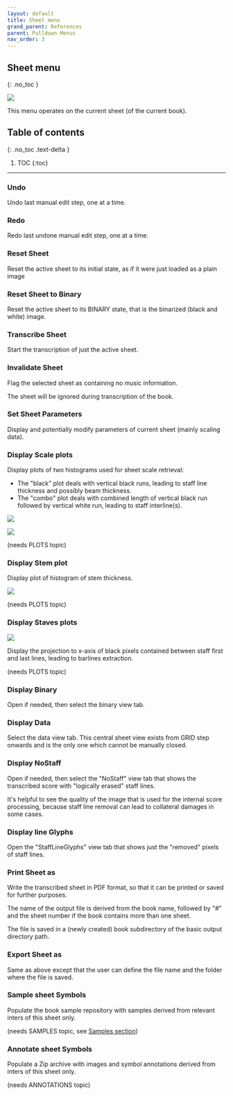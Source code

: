 ```yaml
---
layout: default
title: Sheet menu
grand_parent: References
parent: Pulldown Menus
nav_order: 3
---
```

## Sheet menu
{: .no_toc }

![](../assets/images/sheet_menu.png)

This menu operates on the current sheet (of the current book).

## Table of contents
{: .no_toc .text-delta }

1. TOC
{:toc}

---

### Undo

Undo last manual edit step, one at a time.

### Redo

Redo last undone manual edit step, one at a time.

### Reset Sheet

Reset the active sheet to its initial state, as if it were just loaded as a plain image

### Reset Sheet to Binary

Reset the active sheet to its BINARY state, that is the binarized (black and white) image.

### Transcribe Sheet

Start the transcription of just the active sheet.

### Invalidate Sheet

Flag the selected sheet as containing no music information.

The sheet will be ignored during transcription of the book.

### Set Sheet Parameters

Display and potentially modify parameters of current sheet (mainly scaling data).

### Display Scale plots

Display plots of two histograms used for sheet scale retrieval:
* The "black" plot deals with vertical black runs, leading to staff line thickness
and possibly beam thickness.
* The "combo" plot deals with combined length of vertical black run followed by vertical white run,
leading to staff interline(s).

![](../assets/images/black_plot.png)

![](../assets/images/combo_plot.png)

(needs PLOTS topic)

### Display Stem plot

Display plot of histogram of stem thickness.

![](../assets/images/stem_plot.png)

(needs PLOTS topic)

### Display Staves plots

![](../assets/images/staff_plot.png)

Display the projection to x-axis of black pixels contained between staff first and last lines,
leading to barlines extraction.

(needs PLOTS topic)

### Display Binary

Open if needed, then select the binary view tab.

### Display Data

Select the data view tab.
This central sheet view exists from GRID step onwards and is the only one which cannot be manually
closed.

### Display NoStaff

Open if needed, then select the "NoStaff" view tab that shows the transcribed score with
"logically erased" staff lines.

It's helpful to see the quality of the image that is used for the internal score processing,
because staff line removal can lead to collateral damages in some cases.

### Display line Glyphs

Open the "StaffLineGlyphs" view tab that shows just the "removed" pixels of staff lines.

### Print Sheet as

Write the transcribed sheet in PDF format, so that it can be printed or saved for further purposes.

The name of the output file is derived from the book name, followed by "\#" and the sheet number if
the book contains more than one sheet.

The file is saved in a (newly created) book subdirectory of the basic output directory path.

### Export Sheet as

Same as above except that the user can define the file name and the folder where the file is saved.

### Sample sheet Symbols

Populate the book sample repository with samples derived from relevant inters of this sheet only.

(needs SAMPLES topic, see [Samples section](../advanced/samples.md))  

### Annotate sheet Symbols

Populate a Zip archive with images and symbol annotations derived from inters of this sheet only.

(needs ANNOTATIONS topic)
